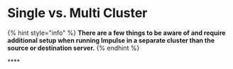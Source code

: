 # Single vs. Multi Cluster

{% hint style="info" %}
**There are a few things to be aware of and require additional setup when running Impulse in a separate cluster than the source or destination server.**  
{% endhint %}

\*\*\*\*


